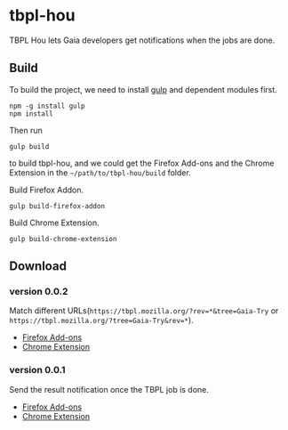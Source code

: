 # tbpl-hou
TBPL Hou lets Gaia developers get notifications when the jobs are done.

## Build
To build the project, we need to install [gulp](http://gulpjs.com) and dependent modules first.
```
npm -g install gulp
npm install
```
Then run
```
gulp build
```
to build tbpl-hou, and we could get the Firefox Add-ons and the Chrome Extension in the `~/path/to/tbpl-hou/build` folder.

Build Firefox Addon.
```
gulp build-firefox-addon
```

Build Chrome Extension.
```
gulp build-chrome-extension
```

## Download
### version 0.0.2
Match different URLs(`https://tbpl.mozilla.org/?rev=*&tree=Gaia-Try` or `https://tbpl.mozilla.org/?tree=Gaia-Try&rev=*`).
* [Firefox Add-ons](https://evanxd.github.io/tbpl-hou/download/tbpl-hou-0.0.2.xpi)
* [Chrome Extension](https://evanxd.github.io/tbpl-hou/download/tbpl-hou-0.0.2.crx)

### version 0.0.1
Send the result notification once the TBPL job is done.
* [Firefox Add-ons](https://evanxd.github.io/tbpl-hou/download/tbpl-hou-0.0.1.xpi)
* [Chrome Extension](https://evanxd.github.io/tbpl-hou/download/tbpl-hou-0.0.1.crx)
